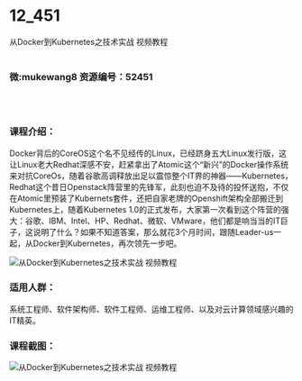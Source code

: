 # 12_451
从Docker到Kubernetes之技术实战 视频教程
<br/></br>
<h3>微:mukewang8 资源编号：52451</h3>
<br/></br>
<h3>课程介绍：</h3>
<p>Docker背后的CoreOS这个名不见经传的<a class="relatedlink" target="_blank" rel="noopener">Linux</a>，已经跻身五大Linux发行版，这让Linux老大Redhat深感不安，赶紧拿出了Atomic这个“新兴”的Docker操作系统来对抗CoreOs，随着谷歌高调释放出足以震惊整个IT界的神器——<a title="查看与 Kubernetes 相关的文章" target="_blank">Kubernetes</a>，Redhat这个昔日Openstack阵营里的先锋军，此刻也迫不及待的投怀送抱，不仅在Atomic里预装了Kubernets套件，还把自家老牌的Openshift架构全部搬迁到<a title="查看与 Kubernetes 相关的文章" target="_blank">Kubernetes</a>上，随着Kubernetes 1.0的正式发布，大家第一次看到这个阵营的强大：谷歌、IBM、Intel、HP、Redhat、微软、VMware，他们都是响当当的IT巨子，这说明了什么？如果不知道答案，那么就花3个月时间，跟随Leader-us一起，从Docker到Kubernetes，再次领先一步吧。</p>
<p><img src="https://www.ko996.com/wp-content/uploads/img/2018/02/2-38-300x187.png" alt="从Docker到Kubernetes之技术实战 视频教程"></p>
<h3>适用人群：</h3>
<p>系统工程师、软件架构师、软件工程师、运维工程师、以及对云计算领域感兴趣的IT精英。</p>
<h3>课程截图：</h3>
<p><img src="https://www.ko996.com/wp-content/uploads/img/2018/02/3-21-300x297.png" alt="从Docker到Kubernetes之技术实战 视频教程"></p>
